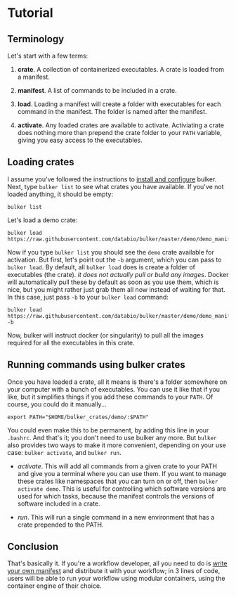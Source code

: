 # Tutorial

## Terminology

Let's start with a few terms:

1. **crate**. A collection of containerized executables. A crate is loaded from a manifest.

2. **manifest**. A list of commands to be included in a crate.

3. **load**. Loading a manifest will create a folder with executables for each command in the manifest. The folder is named after the manifest.

4. **activate**. Any loaded crates are available to activate. Activiating a crate does nothing more than prepend the crate folder to your `PATH` variable, giving you easy access to the executables.


## Loading crates

I assume you've followed the instructions to [install and configure](install.md) bulker. Next, type `bulker list` to see what crates you have available. If you've not loaded anything, it should be empty:

```
bulker list
```

Let's load a demo crate:

```
bulker load https://raw.githubusercontent.com/databio/bulker/master/demo/demo_manifest.yaml
```

Now if you type `bulker list` you should see the `demo` crate available for activation. But first, let's point out the `-b` argument, which you can pass to `bulker load`. By default, all `bulker load` does is create a folder of executables (the crate). *it does not actually pull or build any images*. Docker will automatically pull these by default as soon as you use them, which is nice, but you might rather just grab them all now instead of waiting for that. In this case, just pass `-b` to your `bulker load` command:

```
bulker load https://raw.githubusercontent.com/databio/bulker/master/demo/demo_manifest.yaml -b
```

Now, bulker will instruct docker (or singularity) to pull all the images required for all the executables in this crate.


## Running commands using bulker crates

Once you have loaded a crate, all it means is there's a folder somewhere on your computer with a bunch of executables. You can use it like that if you like, but it simplifies things if you add these commands to your `PATH`.  Of course, you could do it manually...

```
export PATH="$HOME/bulker_crates/demo/:$PATH"
```

You could even make this to be permanent, by adding this line in your `.bashrc`. And that's it; you don't need to use bulker any more. But `bulker` also provides two ways to make it more convenient, depending on your use case: `bulker activate`, and `bulker run`.

- *activate*. This will add all commands from a given crate to your PATH and give you a terminal where you can use them.  If you want to manage these crates like namespaces that you can turn on or off, then `bulker activate demo`. This is useful for controlling which software versions are used for which tasks, because the manifest controls the versions of software included in a crate.

- *run*. This will run a single command in a new environment that has a crate prepended to the PATH.



## Conclusion

That's basically it. If you're a workflow developer, all you need to do is [write your own manifest](manifest.md) and distribute it with your workflow; in 3 lines of code, users will be able to run your workflow using modular containers, using the container engine of their choice.

